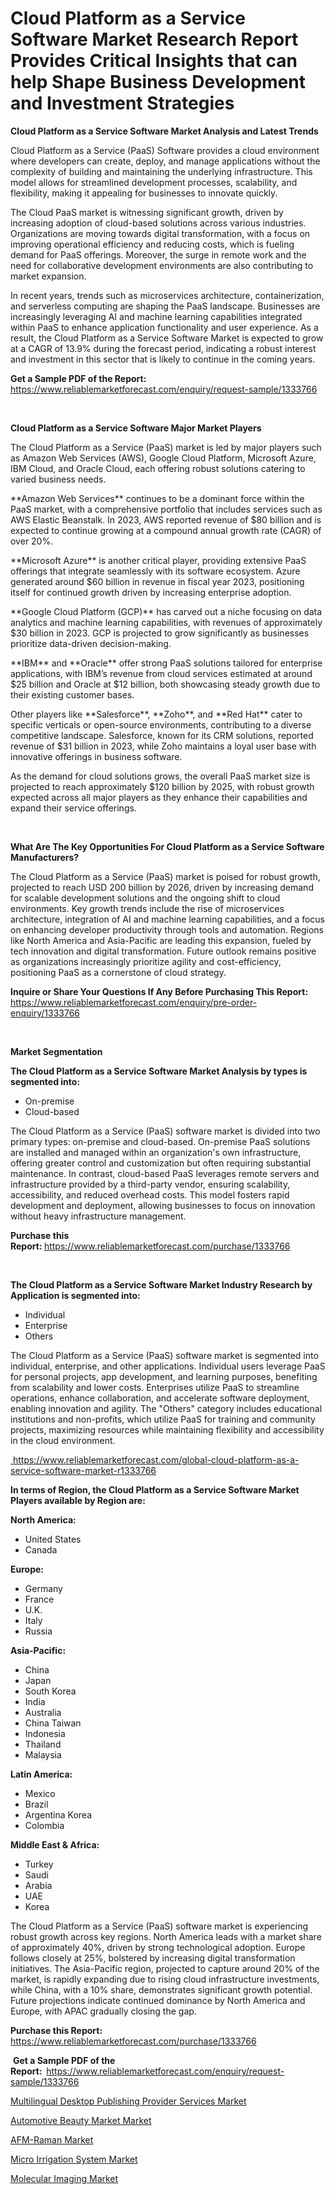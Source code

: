 <p><h1>Cloud Platform as a Service Software Market Research Report Provides Critical Insights that can help Shape Business Development and Investment Strategies</h1></p><p><strong>Cloud Platform as a Service Software Market Analysis and Latest Trends</strong></p>
<p><p>Cloud Platform as a Service (PaaS) Software provides a cloud environment where developers can create, deploy, and manage applications without the complexity of building and maintaining the underlying infrastructure. This model allows for streamlined development processes, scalability, and flexibility, making it appealing for businesses to innovate quickly. </p><p>The Cloud PaaS market is witnessing significant growth, driven by increasing adoption of cloud-based solutions across various industries. Organizations are moving towards digital transformation, with a focus on improving operational efficiency and reducing costs, which is fueling demand for PaaS offerings. Moreover, the surge in remote work and the need for collaborative development environments are also contributing to market expansion.</p><p>In recent years, trends such as microservices architecture, containerization, and serverless computing are shaping the PaaS landscape. Businesses are increasingly leveraging AI and machine learning capabilities integrated within PaaS to enhance application functionality and user experience. As a result, the Cloud Platform as a Service Software Market is expected to grow at a CAGR of 13.9% during the forecast period, indicating a robust interest and investment in this sector that is likely to continue in the coming years.</p></p>
<p><strong>Get a Sample PDF of the Report:&nbsp;</strong> <a href="https://www.reliablemarketforecast.com/enquiry/request-sample/1333766?utm_campaign=1134&utm_medium=2&utm_source=Github&utm_content=ia&utm_term=03102024&utm_id=cloud-platform-as-a-service-software">https://www.reliablemarketforecast.com/enquiry/request-sample/1333766</a></p>
<p>&nbsp;</p>
<p><strong>Cloud Platform as a Service Software Major Market Players</strong></p>
<p><p>The Cloud Platform as a Service (PaaS) market is led by major players such as Amazon Web Services (AWS), Google Cloud Platform, Microsoft Azure, IBM Cloud, and Oracle Cloud, each offering robust solutions catering to varied business needs.</p><p>**Amazon Web Services** continues to be a dominant force within the PaaS market, with a comprehensive portfolio that includes services such as AWS Elastic Beanstalk. In 2023, AWS reported revenue of $80 billion and is expected to continue growing at a compound annual growth rate (CAGR) of over 20%.</p><p>**Microsoft Azure** is another critical player, providing extensive PaaS offerings that integrate seamlessly with its software ecosystem. Azure generated around $60 billion in revenue in fiscal year 2023, positioning itself for continued growth driven by increasing enterprise adoption.</p><p>**Google Cloud Platform (GCP)** has carved out a niche focusing on data analytics and machine learning capabilities, with revenues of approximately $30 billion in 2023. GCP is projected to grow significantly as businesses prioritize data-driven decision-making.</p><p>**IBM** and **Oracle** offer strong PaaS solutions tailored for enterprise applications, with IBM’s revenue from cloud services estimated at around $25 billion and Oracle at $12 billion, both showcasing steady growth due to their existing customer bases.</p><p>Other players like **Salesforce**, **Zoho**, and **Red Hat** cater to specific verticals or open-source environments, contributing to a diverse competitive landscape. Salesforce, known for its CRM solutions, reported revenue of $31 billion in 2023, while Zoho maintains a loyal user base with innovative offerings in business software.</p><p>As the demand for cloud solutions grows, the overall PaaS market size is projected to reach approximately $120 billion by 2025, with robust growth expected across all major players as they enhance their capabilities and expand their service offerings.</p></p>
<p>&nbsp;</p>
<p><strong>What Are The Key Opportunities For Cloud Platform as a Service Software Manufacturers?</strong></p>
<p><p>The Cloud Platform as a Service (PaaS) market is poised for robust growth, projected to reach USD 200 billion by 2026, driven by increasing demand for scalable development solutions and the ongoing shift to cloud environments. Key growth trends include the rise of microservices architecture, integration of AI and machine learning capabilities, and a focus on enhancing developer productivity through tools and automation. Regions like North America and Asia-Pacific are leading this expansion, fueled by tech innovation and digital transformation. Future outlook remains positive as organizations increasingly prioritize agility and cost-efficiency, positioning PaaS as a cornerstone of cloud strategy.</p></p>
<p><strong>Inquire or Share Your Questions If Any Before Purchasing This Report:</strong> <a href="https://www.reliablemarketforecast.com/enquiry/pre-order-enquiry/1333766?utm_campaign=1134&utm_medium=2&utm_source=Github&utm_content=ia&utm_term=03102024&utm_id=cloud-platform-as-a-service-software">https://www.reliablemarketforecast.com/enquiry/pre-order-enquiry/1333766</a></p>
<p>&nbsp;</p>
<p><strong>Market Segmentation</strong></p>
<p><strong>The Cloud Platform as a Service Software Market Analysis by types is segmented into:</strong></p>
<p><ul><li>On-premise</li><li>Cloud-based</li></ul></p>
<p><p>The Cloud Platform as a Service (PaaS) software market is divided into two primary types: on-premise and cloud-based. On-premise PaaS solutions are installed and managed within an organization's own infrastructure, offering greater control and customization but often requiring substantial maintenance. In contrast, cloud-based PaaS leverages remote servers and infrastructure provided by a third-party vendor, ensuring scalability, accessibility, and reduced overhead costs. This model fosters rapid development and deployment, allowing businesses to focus on innovation without heavy infrastructure management.</p></p>
<p><strong>Purchase this Report:&nbsp;</strong><a href="https://www.reliablemarketforecast.com/purchase/1333766?utm_campaign=1134&utm_medium=2&utm_source=Github&utm_content=ia&utm_term=03102024&utm_id=cloud-platform-as-a-service-software">https://www.reliablemarketforecast.com/purchase/1333766</a></p>
<p>&nbsp;</p>
<p><strong>The Cloud Platform as a Service Software Market Industry Research by Application is segmented into:</strong></p>
<p><ul><li>Individual</li><li>Enterprise</li><li>Others</li></ul></p>
<p><p>The Cloud Platform as a Service (PaaS) software market is segmented into individual, enterprise, and other applications. Individual users leverage PaaS for personal projects, app development, and learning purposes, benefiting from scalability and lower costs. Enterprises utilize PaaS to streamline operations, enhance collaboration, and accelerate software deployment, enabling innovation and agility. The "Others" category includes educational institutions and non-profits, which utilize PaaS for training and community projects, maximizing resources while maintaining flexibility and accessibility in the cloud environment.</p></p>
<p><a href="https://www.reliablemarketforecast.com/global-cloud-platform-as-a-service-software-market-r1333766?utm_campaign=1134&utm_medium=2&utm_source=Github&utm_content=ia&utm_term=03102024&utm_id=cloud-platform-as-a-service-software">&nbsp;https://www.reliablemarketforecast.com/global-cloud-platform-as-a-service-software-market-r1333766</a></p>
<p><strong>In terms of Region, the Cloud Platform as a Service Software Market Players available by Region are:</strong></p>
<p>
    <p> <strong> North America: </strong>
        <ul>
            <li>United States</li>
            <li>Canada</li>
        </ul>
        </p> 
    <p> <strong> Europe: </strong>
        <ul>
            <li>Germany</li>
            <li>France</li>
            <li>U.K.</li>
            <li>Italy</li>
            <li>Russia</li>
        </ul>
        </p> 
    <p> <strong> Asia-Pacific: </strong>
        <ul>
            <li>China</li>
            <li>Japan</li>
            <li>South Korea</li>
            <li>India</li>
            <li>Australia</li>
            <li>China Taiwan</li>
            <li>Indonesia</li>
            <li>Thailand</li>
            <li>Malaysia</li>
        </ul>
        </p> 
    <p> <strong> Latin America: </strong>
        <ul>
            <li>Mexico</li>
            <li>Brazil</li>
            <li>Argentina Korea</li>
            <li>Colombia</li>
        </ul>
        </p> 
    <p> <strong> Middle East & Africa: </strong>
        <ul>
            <li>Turkey</li>
            <li>Saudi</li>
            <li>Arabia</li>
            <li>UAE</li>
            <li>Korea</li>
        </ul>
    </p>
    </p>
<p><p>The Cloud Platform as a Service (PaaS) software market is experiencing robust growth across key regions. North America leads with a market share of approximately 40%, driven by strong technological adoption. Europe follows closely at 25%, bolstered by increasing digital transformation initiatives. The Asia-Pacific region, projected to capture around 20% of the market, is rapidly expanding due to rising cloud infrastructure investments, while China, with a 10% share, demonstrates significant growth potential. Future projections indicate continued dominance by North America and Europe, with APAC gradually closing the gap.</p></p>
<p><strong>Purchase this Report: </strong><a href="https://www.reliablemarketforecast.com/purchase/1333766?utm_campaign=1134&utm_medium=2&utm_source=Github&utm_content=ia&utm_term=03102024&utm_id=cloud-platform-as-a-service-software">https://www.reliablemarketforecast.com/purchase/1333766</a></p>
<p>&nbsp;<strong>Get a Sample PDF of the Report:&nbsp;&nbsp;</strong><a href="https://www.reliablemarketforecast.com/enquiry/request-sample/1333766?utm_campaign=1134&utm_medium=2&utm_source=Github&utm_content=ia&utm_term=03102024&utm_id=cloud-platform-as-a-service-software">https://www.reliablemarketforecast.com/enquiry/request-sample/1333766</a></p>
<p><strong></strong></p>
<p><p><a href="https://github.com/BryceTownsendr/Market-Research-Report-List-6/blob/main/multilingual-desktop-publishing-provider-services-market.md?utm_campaign=1134&utm_medium=2&utm_source=Github&utm_content=ia&utm_term=03102024&utm_id=cloud-platform-as-a-service-software">Multilingual Desktop Publishing Provider Services Market</a></p><p><a href="https://www.linkedin.com/pulse/global-automotive-beauty-market-share-growth-opportunities-sdyoc?trackingId=LgWYc9PeSJCRmQdkVWrA3A%3D%3D&utm_campaign=1134&utm_medium=2&utm_source=Github&utm_content=ia&utm_term=03102024&utm_id=cloud-platform-as-a-service-software">Automotive Beauty Market Market</a></p><p><a href="https://github.com/benjigwozdzus/Market-Research-Report-List-1/blob/main/afm-raman-market.md?utm_campaign=1134&utm_medium=2&utm_source=Github&utm_content=ia&utm_term=03102024&utm_id=cloud-platform-as-a-service-software">AFM-Raman Market</a></p><p><a href="https://www.linkedin.com/pulse/market-dynamics-future-trends-global-micro-irrigation-tlpuc?trackingId=xC3jPCjoRFCTbZuf%2B2iDGw%3D%3D&utm_campaign=1134&utm_medium=2&utm_source=Github&utm_content=ia&utm_term=03102024&utm_id=cloud-platform-as-a-service-software">Micro Irrigation System Market</a></p><p><a href="https://www.linkedin.com/pulse/strategic-roadmap-success-global-molecular-imaging-market-r1mxc?trackingId=9TSjoU5mTLm85ODyd1OpuA%3D%3D&utm_campaign=1134&utm_medium=2&utm_source=Github&utm_content=ia&utm_term=03102024&utm_id=cloud-platform-as-a-service-software">Molecular Imaging Market</a></p></p>